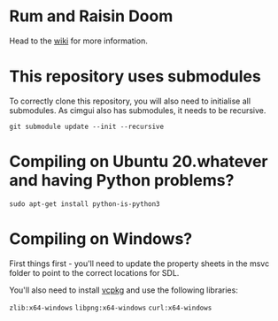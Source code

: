 # Rum and Raisin Doom

Head to the [wiki](https://github.com/GooberMan/rum-and-raisin-doom/wiki) for more information.

# This repository uses submodules

To correctly clone this repository, you will also need to initialise all submodules. As cimgui also has submodules, it needs to be recursive.

`git submodule update --init --recursive`

# Compiling on Ubuntu 20.whatever and having Python problems?

`sudo apt-get install python-is-python3`

# Compiling on Windows?

First things first - you'll need to update the property sheets in the msvc folder to point to the correct locations for SDL.

You'll also need to install [vcpkg](https://github.com/Microsoft/vcpkg/) and use the following libraries:

`zlib:x64-windows`
`libpng:x64-windows`
`curl:x64-windows`
